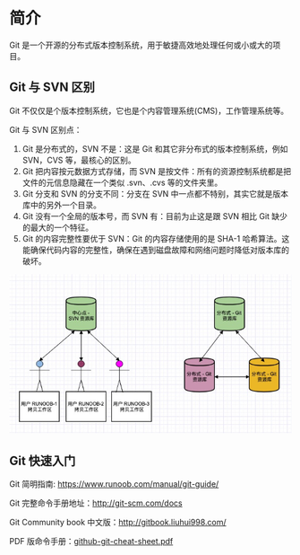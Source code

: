 # 简介

Git 是一个开源的分布式版本控制系统，用于敏捷高效地处理任何或小或大的项目。

## Git 与 SVN 区别

Git 不仅仅是个版本控制系统，它也是个内容管理系统(CMS)，工作管理系统等。

Git 与 SVN 区别点：

1. Git 是分布式的，SVN 不是：这是 Git 和其它非分布式的版本控制系统，例如 SVN，CVS 等，最核心的区别。
2. Git 把内容按元数据方式存储，而 SVN 是按文件：所有的资源控制系统都是把文件的元信息隐藏在一个类似 .svn、.cvs 等的文件夹里。
3. Git 分支和 SVN 的分支不同：分支在 SVN 中一点都不特别，其实它就是版本库中的另外一个目录。
4. Git 没有一个全局的版本号，而 SVN 有：目前为止这是跟 SVN 相比 Git 缺少的最大的一个特征。
5. Git 的内容完整性要优于 SVN：Git 的内容存储使用的是 SHA-1 哈希算法。这能确保代码内容的完整性，确保在遇到磁盘故障和网络问题时降低对版本库的破坏。

![Git 与 SVN 流程图](images/01-GitAndSVN.jpg)

## Git 快速入门

Git 简明指南: <https://www.runoob.com/manual/git-guide/>

Git 完整命令手册地址：<http://git-scm.com/docs>

Git Community book 中文版：<http://gitbook.liuhui998.com/>

PDF 版命令手册：[github-git-cheat-sheet.pdf](/git/00-basic/files/github-git-cheat-sheet.pdf)
